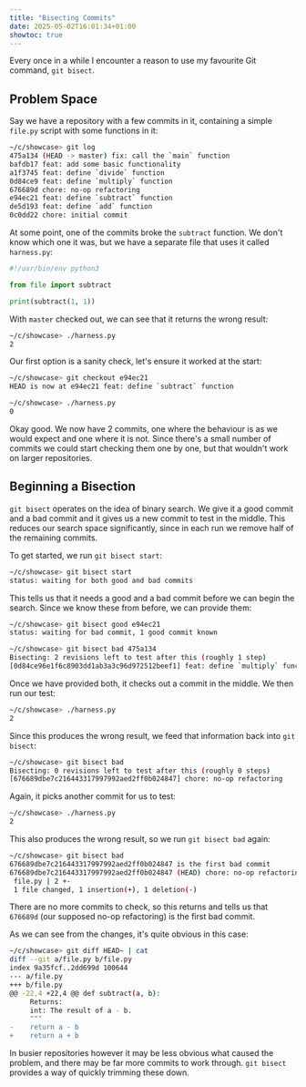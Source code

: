```yaml
---
title: "Bisecting Commits"
date: 2025-05-02T16:01:34+01:00
showtoc: true
---
```


Every once in a while I encounter a reason to use my favourite Git command, `git bisect`.

## Problem Space

Say we have a repository with a few commits in it, containing a simple `file.py` script with some functions in it:

```bash
~/c/showcase> git log
475a134 (HEAD -> master) fix: call the `main` function
bafdb17 feat: add some basic functionality
a1f3745 feat: define `divide` function
0d84ce9 feat: define `multiply` function
676689d chore: no-op refactoring
e94ec21 feat: define `subtract` function
de5d193 feat: define `add` function
0c0dd22 chore: initial commit
```

At some point, one of the commits broke the `subtract` function. We don't know which one it was, but we have a separate file that uses it called `harness.py`:

```python
#!/usr/bin/env python3

from file import subtract

print(subtract(1, 1))
```

With `master` checked out, we can see that it returns the wrong result:

```bash
~/c/showcase> ./harness.py
2
```

Our first option is a sanity check, let's ensure it worked at the start:

```bash
~/c/showcase> git checkout e94ec21
HEAD is now at e94ec21 feat: define `subtract` function

~/c/showcase> ./harness.py
0
```

Okay good. We now have 2 commits, one where the behaviour is as we would expect and one where it is not. Since there's a small number of commits we could start checking them one by one, but that wouldn't work on larger repositories.

## Beginning a Bisection

`git bisect` operates on the idea of binary search. We give it a good commit and a bad commit and it gives us a new commit to test in the middle. This reduces our search space significantly, since in each run we remove half of the remaining commits.

To get started, we run `git bisect start`:

```bash
~/c/showcase> git bisect start
status: waiting for both good and bad commits
```

This tells us that it needs a good and a bad commit before we can begin the search. Since we know these from before, we can provide them:

```bash
~/c/showcase> git bisect good e94ec21
status: waiting for bad commit, 1 good commit known

~/c/showcase> git bisect bad 475a134
Bisecting: 2 revisions left to test after this (roughly 1 step)
[0d84ce96e1f6c8903dd1ab3a3c96d972512beef1] feat: define `multiply` function
```

Once we have provided both, it checks out a commit in the middle. We then run our test:

```bash
~/c/showcase> ./harness.py
2
```

Since this produces the wrong result, we feed that information back into `git bisect`:

```bash
~/c/showcase> git bisect bad
Bisecting: 0 revisions left to test after this (roughly 0 steps)
[676689dbe7c216443317997992aed2ff0b024847] chore: no-op refactoring
```

Again, it picks another commit for us to test:

```bash
~/c/showcase> ./harness.py
2
```

This also produces the wrong result, so we run `git bisect bad` again:

```bash
~/c/showcase> git bisect bad
676689dbe7c216443317997992aed2ff0b024847 is the first bad commit
676689dbe7c216443317997992aed2ff0b024847 (HEAD) chore: no-op refactoring
 file.py | 2 +-
 1 file changed, 1 insertion(+), 1 deletion(-)
```

There are no more commits to check, so this returns and tells us that `676689d` (our supposed no-op refactoring) is the first bad commit.

As we can see from the changes, it's quite obvious in this case:

```bash
~/c/showcase> git diff HEAD~ | cat
diff --git a/file.py b/file.py
index 9a35fcf..2dd699d 100644
--- a/file.py
+++ b/file.py
@@ -22,4 +22,4 @@ def subtract(a, b):
     Returns:
     int: The result of a - b.
     """
-    return a - b
+    return a + b
```

In busier repositories however it may be less obvious what caused the problem, and there may be far more commits to work through. `git bisect` provides a way of quickly trimming these down.
